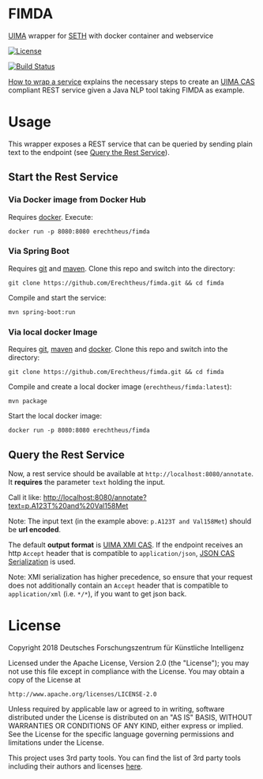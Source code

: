 # FIMDA
[UIMA](https://uima.apache.org/) wrapper for [SETH](http://rockt.github.io/SETH/) with docker container and webservice

[![License](https://img.shields.io/badge/License-Apache%202.0-blue.svg)](https://opensource.org/licenses/Apache-2.0)

[![Build Status](https://travis-ci.org/Erechtheus/fimda.svg?branch=master)](https://travis-ci.org/Erechtheus/fimda)

[How to wrap a service](/HOW-TO-WRAP-A-SERVICE.md) explains the necessary steps to create an 
[UIMA CAS]((https://uima.apache.org/d/uimaj-3.0.0/references.html#ugr.ref.cas) ) compliant REST service given a Java 
NLP tool taking FIMDA as example.

# Usage

This wrapper exposes a REST service that can be queried by sending plain text to the endpoint (see [Query the Rest Service](#query-the-rest-service)).

## Start the Rest Service

### Via Docker image from Docker Hub

Requires [docker](https://docs.docker.com/). Execute:

`docker run -p 8080:8080 erechtheus/fimda`

### Via Spring Boot

Requires [git](https://git-scm.com/) and [maven](https://maven.apache.org/index.html). Clone this repo and switch into the directory:

`git clone https://github.com/Erechtheus/fimda.git && cd fimda`

Compile and start the service:

`mvn spring-boot:run`

### Via local docker Image

Requires [git](https://git-scm.com/), [maven](https://maven.apache.org/index.html) and [docker](https://docs.docker.com/). Clone this repo and switch into the directory:

`git clone https://github.com/Erechtheus/fimda.git && cd fimda`

Compile and create a local docker image (`erechtheus/fimda:latest`):

`mvn package`

Start the local docker image:

`docker run -p 8080:8080 erechtheus/fimda`

## Query the Rest Service

Now, a rest service should be available at `http://localhost:8080/annotate`. It **requires** the parameter `text` holding the input.

Call it like: [http://localhost:8080/annotate?text=p.A123T%20and%20Val158Met](http://localhost:8080/annotate?text=p.A123T%20and%20Val158Met)

Note: The input text (in the example above: `p.A123T and Val158Met`) should be **url encoded**.

The default **output format** is [UIMA XMI CAS](https://uima.apache.org/d/uimaj-3.0.0/references.html#ugr.ref.xmi). 
If the endpoint receives an http `Accept` header that is compatible to `application/json`, 
[JSON CAS Serialization](https://uima.apache.org/d/uimaj-3.0.0/references.html#ugr.ref.json) is used.

Note: XMI serialization has higher precedence, so ensure that your request does not additionally contain an `Accept` header 
that is compatible to `application/xml` (i.e. `*/*`), if you want to get json back.


# License

Copyright 2018 Deutsches Forschungszentrum für Künstliche Intelligenz

Licensed under the Apache License, Version 2.0 (the "License");
you may not use this file except in compliance with the License.
You may obtain a copy of the License at

    http://www.apache.org/licenses/LICENSE-2.0

Unless required by applicable law or agreed to in writing, software
distributed under the License is distributed on an "AS IS" BASIS,
WITHOUT WARRANTIES OR CONDITIONS OF ANY KIND, either express or implied.
See the License for the specific language governing permissions and
limitations under the License.

This project uses 3rd party tools. You can find the list of 3rd party tools including their authors and licenses [here](THIRD-PARTY.txt).



